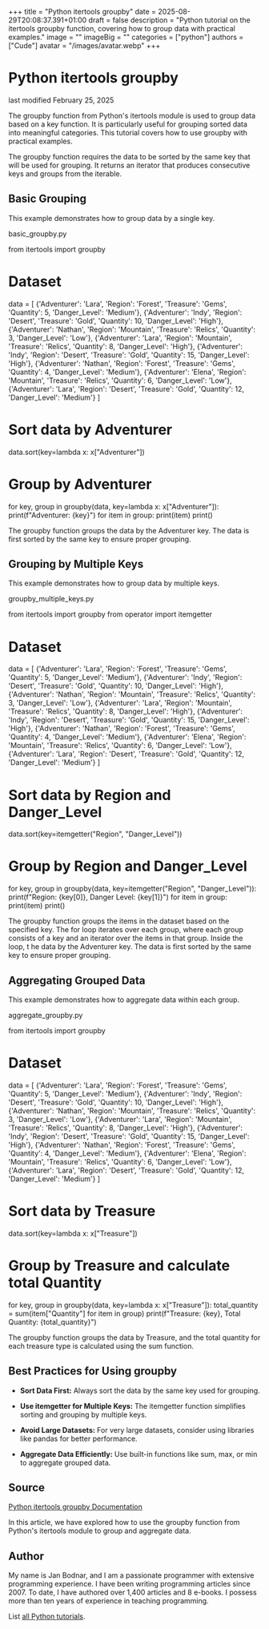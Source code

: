 +++
title = "Python itertools groupby"
date = 2025-08-29T20:08:37.391+01:00
draft = false
description = "Python tutorial on the itertools groupby function, covering how to group data with practical examples."
image = ""
imageBig = ""
categories = ["python"]
authors = ["Cude"]
avatar = "/images/avatar.webp"
+++

# Python itertools groupby

last modified February 25, 2025

The groupby function from Python's itertools module is
used to group data based on a key function. It is particularly useful for
grouping sorted data into meaningful categories. This tutorial covers how to use
groupby with practical examples.

The groupby function requires the data to be sorted by the same key
that will be used for grouping. It returns an iterator that produces consecutive
keys and groups from the iterable.

## Basic Grouping

This example demonstrates how to group data by a single key.

basic_groupby.py
  

from itertools import groupby

# Dataset
data = [
    {'Adventurer': 'Lara', 'Region': 'Forest', 'Treasure': 'Gems', 'Quantity': 5, 'Danger_Level': 'Medium'},
    {'Adventurer': 'Indy', 'Region': 'Desert', 'Treasure': 'Gold', 'Quantity': 10, 'Danger_Level': 'High'},
    {'Adventurer': 'Nathan', 'Region': 'Mountain', 'Treasure': 'Relics', 'Quantity': 3, 'Danger_Level': 'Low'},
    {'Adventurer': 'Lara', 'Region': 'Mountain', 'Treasure': 'Relics', 'Quantity': 8, 'Danger_Level': 'High'},
    {'Adventurer': 'Indy', 'Region': 'Desert', 'Treasure': 'Gold', 'Quantity': 15, 'Danger_Level': 'High'},
    {'Adventurer': 'Nathan', 'Region': 'Forest', 'Treasure': 'Gems', 'Quantity': 4, 'Danger_Level': 'Medium'},
    {'Adventurer': 'Elena', 'Region': 'Mountain', 'Treasure': 'Relics', 'Quantity': 6, 'Danger_Level': 'Low'},
    {'Adventurer': 'Lara', 'Region': 'Desert', 'Treasure': 'Gold', 'Quantity': 12, 'Danger_Level': 'Medium'}
]

# Sort data by Adventurer
data.sort(key=lambda x: x["Adventurer"])

# Group by Adventurer
for key, group in groupby(data, key=lambda x: x["Adventurer"]):
    print(f"Adventurer: {key}")
    for item in group:
        print(item)
    print()

The groupby function groups the data by the Adventurer
key. The data is first sorted by the same key to ensure proper grouping.

## Grouping by Multiple Keys

This example demonstrates how to group data by multiple keys.

groupby_multiple_keys.py
  

from itertools import groupby
from operator import itemgetter

# Dataset
data = [
    {'Adventurer': 'Lara', 'Region': 'Forest', 'Treasure': 'Gems', 'Quantity': 5, 'Danger_Level': 'Medium'},
    {'Adventurer': 'Indy', 'Region': 'Desert', 'Treasure': 'Gold', 'Quantity': 10, 'Danger_Level': 'High'},
    {'Adventurer': 'Nathan', 'Region': 'Mountain', 'Treasure': 'Relics', 'Quantity': 3, 'Danger_Level': 'Low'},
    {'Adventurer': 'Lara', 'Region': 'Mountain', 'Treasure': 'Relics', 'Quantity': 8, 'Danger_Level': 'High'},
    {'Adventurer': 'Indy', 'Region': 'Desert', 'Treasure': 'Gold', 'Quantity': 15, 'Danger_Level': 'High'},
    {'Adventurer': 'Nathan', 'Region': 'Forest', 'Treasure': 'Gems', 'Quantity': 4, 'Danger_Level': 'Medium'},
    {'Adventurer': 'Elena', 'Region': 'Mountain', 'Treasure': 'Relics', 'Quantity': 6, 'Danger_Level': 'Low'},
    {'Adventurer': 'Lara', 'Region': 'Desert', 'Treasure': 'Gold', 'Quantity': 12, 'Danger_Level': 'Medium'}
]

# Sort data by Region and Danger_Level
data.sort(key=itemgetter("Region", "Danger_Level"))

# Group by Region and Danger_Level
for key, group in groupby(data, key=itemgetter("Region", "Danger_Level")):
    print(f"Region: {key[0]}, Danger Level: {key[1]}")
    for item in group:
        print(item)
    print()

The groupby function groups the items in the dataset based on the
specified key. The for loop iterates over each group, where each group consists
of a key and an iterator over the items in that group. Inside the loop, t he
data by the Adventurer key. The data is first sorted by the same
key to ensure proper grouping.

## Aggregating Grouped Data

This example demonstrates how to aggregate data within each group.

aggregate_groupby.py
  

from itertools import groupby

# Dataset
data = [
    {'Adventurer': 'Lara', 'Region': 'Forest', 'Treasure': 'Gems', 'Quantity': 5, 'Danger_Level': 'Medium'},
    {'Adventurer': 'Indy', 'Region': 'Desert', 'Treasure': 'Gold', 'Quantity': 10, 'Danger_Level': 'High'},
    {'Adventurer': 'Nathan', 'Region': 'Mountain', 'Treasure': 'Relics', 'Quantity': 3, 'Danger_Level': 'Low'},
    {'Adventurer': 'Lara', 'Region': 'Mountain', 'Treasure': 'Relics', 'Quantity': 8, 'Danger_Level': 'High'},
    {'Adventurer': 'Indy', 'Region': 'Desert', 'Treasure': 'Gold', 'Quantity': 15, 'Danger_Level': 'High'},
    {'Adventurer': 'Nathan', 'Region': 'Forest', 'Treasure': 'Gems', 'Quantity': 4, 'Danger_Level': 'Medium'},
    {'Adventurer': 'Elena', 'Region': 'Mountain', 'Treasure': 'Relics', 'Quantity': 6, 'Danger_Level': 'Low'},
    {'Adventurer': 'Lara', 'Region': 'Desert', 'Treasure': 'Gold', 'Quantity': 12, 'Danger_Level': 'Medium'}
]

# Sort data by Treasure
data.sort(key=lambda x: x["Treasure"])

# Group by Treasure and calculate total Quantity
for key, group in groupby(data, key=lambda x: x["Treasure"]):
    total_quantity = sum(item["Quantity"] for item in group)
    print(f"Treasure: {key}, Total Quantity: {total_quantity}")

The groupby function groups the data by Treasure, and
the total quantity for each treasure type is calculated using the
sum function.

## Best Practices for Using groupby

- **Sort Data First:** Always sort the data by the same key used for grouping.

- **Use itemgetter for Multiple Keys:** The itemgetter function simplifies sorting and grouping by multiple keys.

- **Avoid Large Datasets:** For very large datasets, consider using libraries like pandas for better performance.

- **Aggregate Data Efficiently:** Use built-in functions like sum, max, or min to aggregate grouped data.

## Source

[Python itertools groupby Documentation](https://docs.python.org/3/library/itertools.html#itertools.groupby)

In this article, we have explored how to use the groupby function
from Python's itertools module to group and aggregate data.

## Author

My name is Jan Bodnar, and I am a passionate programmer with extensive
programming experience. I have been writing programming articles since 2007.
To date, I have authored over 1,400 articles and 8 e-books. I possess more
than ten years of experience in teaching programming.

List [all Python tutorials](/python/).